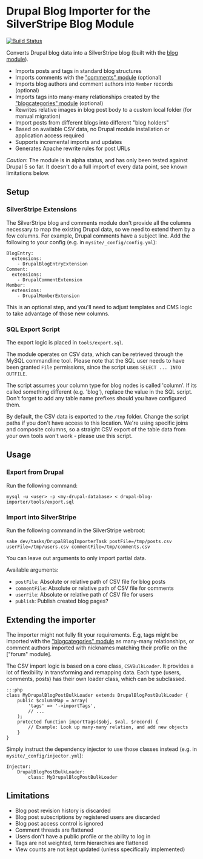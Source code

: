 # Drupal Blog Importer for the SilverStripe Blog Module

[![Build Status](https://secure.travis-ci.org/chillu/silverstripe-drupal-blog-importer.png)](http://travis-ci.org/chillu/silverstripe-drupal-blog-importer)

Converts Drupal blog data into a SilverStripe blog (built with the 
[blog module](https://github.com/silverstripe/silverstripe-blog)).

 * Imports posts and tags in standard blog structures 
 * Imports comments with the ["comments" module](https://github.com/silverstripe/silverstripe-comments) (optional)
 * Imports blog authors and comment authors into `Member` records (optional)
 * Imports tags into many-many relationships created by the ["blogcategories" module](https://github.com/IOTI/silverstripe-blogcategories) (optional)
 * Rewrites relative images in blog post body to a custom local folder (for manual migration)
 * Import posts from different blogs into different "blog holders"
 * Based on available CSV data, no Drupal module installation or application access required
 * Supports incremental imports and updates
 * Generates Apache rewrite rules for post URLs

*Caution*: The module is in alpha status, and has only been tested against Drupal 5 so far.
It doesn't do a full import of every data point, see known limitations below.

## Setup

### SilverStripe Extensions

The SilverStripe blog and comments module don't provide all the columns necessary
to map the existing Drupal data, so we need to extend them by a few columns.
For example, Drupal comments have a subject line.
Add the following to your config (e.g. in `mysite/_config/config.yml`):

	BlogEntry:
	  extensions:
	    - DrupalBlogEntryExtension
	Comment:
	  extensions:
	    - DrupalCommentExtension
	Member:
	  extensions:
	    - DrupalMemberExtension

This is an optional step, and you'll need to adjust templates
and CMS logic to take advantage of those new columns.

### SQL Export Script

The export logic is placed in `tools/export.sql`.

The module operates on CSV data, which can be retrieved through the MySQL 
commandline tool. Please note that the SQL user needs to have been granted
`File` permissions, since the script uses `SELECT ... INTO OUTFILE`.

The script assumes your column type for blog nodes is called 'column'.
If its called something different (e.g. 'blog'), replace the value in the SQL script.
Don't forget to add any table name prefixes should you have configured them.

By default, the CSV data is exported to the `/tmp` folder. Change
the script paths if you don't have access to this location.
We're using specific joins and composite columns, so a straight CSV
export of the table data from your own tools won't work - please use this script.

## Usage

### Export from Drupal

Run the following command:

	mysql -u <user> -p <my-drupal-database> < drupal-blog-importer/tools/export.sql

### Import into SilverStripe

Run the following command in the SilverStripe webroot:

	sake dev/tasks/DrupalBlogImporterTask postFile=/tmp/posts.csv userFile=/tmp/users.csv commentFile=/tmp/comments.csv 

You can leave out arguments to only import partial data.

Available arguments:

 * `postFile`: Absolute or relative path of CSV file for blog posts
 * `commentFile`: Absolute or relative path of CSV file for comments
 * `userFile`: Absolute or relative path of CSV file for users
 * `publish`: Publish created blog pages?

## Extending the importer

The importer might not fully fit your requirements.
E.g, tags might be imported with the ["blogcategories" module]()
as many-many relationships, or comment authors imported with nicknames
matching their profile on the ["forum" module].

The CSV import logic is based on a core class, `CSVBulkLoader`.
It provides a lot of flexibility in transforming and remapping data.
Each type (users, comments, posts) has their own loader class, which can be subclassed.

	:::php
	class MyDrupalBlogPostBulkLoader extends DrupalBlogPostBulkLoader {
		public $columnMap = array(
			'tags' => '->importTags',
			// ...
		);
		protected function importTags($obj, $val, $record) {
			// Example: Look up many-many relation, and add new objects
		}
	}

Simply instruct the dependency injector to use those classes instead
(e.g. in `mysite/_config/injector.yml`):

	Injector:
		DrupalBlogPostBulkLoader:
			class: MyDrupalBlogPostBulkLoader


## Limitations

 * Blog post revision history is discarded
 * Blog post subscriptions by registered users are discarded
 * Blog post access control is ignored
 * Comment threads are flattened
 * Users don't have a public profile or the ability to log in
 * Tags are not weighted, term hierarchies are flattened
 * View counts are not kept updated (unless specifically implemented)